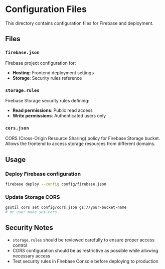 # Configuration Files

This directory contains configuration files for Firebase and deployment.

## Files

### `firebase.json`
Firebase project configuration for:
- **Hosting**: Frontend deployment settings
- **Storage**: Security rules reference

### `storage.rules`
Firebase Storage security rules defining:
- **Read permissions**: Public read access
- **Write permissions**: Authenticated users only

### `cors.json`
CORS (Cross-Origin Resource Sharing) policy for Firebase Storage bucket.
Allows the frontend to access storage resources from different domains.

## Usage

### Deploy Firebase configuration
```bash
firebase deploy --config config/firebase.json
```

### Update Storage CORS
```bash
gsutil cors set config/cors.json gs://your-bucket-name
# or use: make set-cors
```

## Security Notes

- `storage.rules` should be reviewed carefully to ensure proper access control
- CORS configuration should be as restrictive as possible while allowing necessary access
- Test security rules in Firebase Console before deploying to production